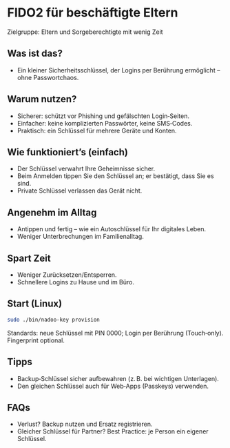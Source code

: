 # FIDO2 für beschäftigte Eltern

Zielgruppe: Eltern und Sorgeberechtigte mit wenig Zeit

## Was ist das?
- Ein kleiner Sicherheitsschlüssel, der Logins per Berührung ermöglicht – ohne Passwortchaos.

## Warum nutzen?
- Sicherer: schützt vor Phishing und gefälschten Login‑Seiten.
- Einfacher: keine komplizierten Passwörter, keine SMS‑Codes.
- Praktisch: ein Schlüssel für mehrere Geräte und Konten.

## Wie funktioniert’s (einfach)
- Der Schlüssel verwahrt Ihre Geheimnisse sicher.
- Beim Anmelden tippen Sie den Schlüssel an; er bestätigt, dass Sie es sind.
- Private Schlüssel verlassen das Gerät nicht.

## Angenehm im Alltag
- Antippen und fertig – wie ein Autoschlüssel für Ihr digitales Leben.
- Weniger Unterbrechungen im Familienalltag.

## Spart Zeit
- Weniger Zurücksetzen/Entsperren.
- Schnellere Logins zu Hause und im Büro.

## Start (Linux)
```bash
sudo ./bin/nadoo-key provision
```
Standards: neue Schlüssel mit PIN 0000; Login per Berührung (Touch‑only). Fingerprint optional.

## Tipps
- Backup‑Schlüssel sicher aufbewahren (z. B. bei wichtigen Unterlagen).
- Den gleichen Schlüssel auch für Web‑Apps (Passkeys) verwenden.

## FAQs
- Verlust? Backup nutzen und Ersatz registrieren.
- Gleicher Schlüssel für Partner? Best Practice: je Person ein eigener Schlüssel.
